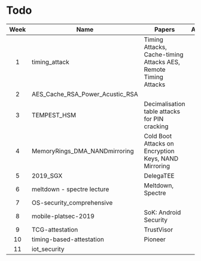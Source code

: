 # Todo

| Week | Name                            | Papers                                                          | Assignee | Lecture | Papers |     |
| :--: | ------------------------------- | --------------------------------------------------------------- | :------: | :-----: | :----: | --- |
|  1   | timing_attack                   | Timing Attacks, Cache-timing Attacks AES, Remote Timing Attacks |   Theo   |   [x]   |  [x]   |     |
|  2   | AES_Cache_RSA_Power_Acustic_RSA |                                                                 |   Theo   |   [x]   |  [X]   |     |
|  3   | TEMPEST_HSM                     | Decimalisation table attacks for PIN cracking                   |   Theo   |   [X]   |  [X]   |     |
|  4   | MemoryRings_DMA_NANDmirroring   | Cold Boot Attacks on Encryption Keys, NAND Mirroring            |   Theo   |   [X]   |   []   |     |
|  5   | 2019_SGX                        | DelegaTEE                                                       |          |   []    |   []   |     |
|  6   | meltdown - spectre lecture      | Meltdown, Spectre                                               |          |   []    |   []   |     |
|  7   | OS-security_comprehensive       |                                                                 |   Tom    |   []    |   []   |     |
|  8   | mobile-platsec-2019             | SoK: Android Security                                           |   Tom    |   []    |   []   |     |
|  9   | TCG-attestation                 | TrustVisor                                                      |   Tom    |   []    |   []   |     |
|  10  | timing-based-attestation        | Pioneer                                                         |   Tom    |   []    |   []   |     |
|  11  | iot_security                    |                                                                 |   Tom    |   []    |   []   |     |
